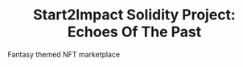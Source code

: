 <h1 align="center">Start2Impact Solidity Project:<br>Echoes Of The Past</h1>

Fantasy themed NFT marketplace
